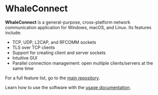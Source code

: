 # WhaleConnect

**WhaleConnect** is a general-purpose, cross-platform network communication application for Windows, macOS, and Linux. Its features include:

- TCP, UDP, L2CAP, and RFCOMM sockets
- TLS over TCP clients
- Support for creating client and server sockets
- Intuitive GUI
- Parallel connection management: open multiple clients/servers at the same time

For a full feature list, go to the [main repository](https://github.com/WhaleConnect/whaleconnect).

Learn how to use the software with the [usage documentation](https://aidansun.com/articles/whaleconnect-usage/).